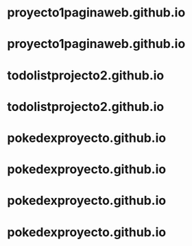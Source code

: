 # proyecto1paginaweb.github.io
# proyecto1paginaweb.github.io
# todolistprojecto2.github.io
# todolistprojecto2.github.io
# pokedexproyecto.github.io
# pokedexproyecto.github.io
# pokedexproyecto.github.io
# pokedexproyecto.github.io
